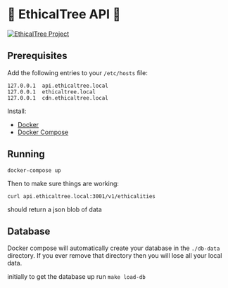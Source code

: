 # 🎉 EthicalTree API 🎉

[![EthicalTree Project](https://img.shields.io/badge/site-EthicalTree-blue.svg)](https://ethicaltree.com)

## Prerequisites

Add the following entries to your `/etc/hosts` file:

```
127.0.0.1  api.ethicaltree.local
127.0.0.1  ethicaltree.local
127.0.0.1  cdn.ethicaltree.local
```

Install:

- [Docker](https://docs.docker.com/install/)
- [Docker Compose](https://docs.docker.com/compose/install/)

## Running

```
docker-compose up
```

Then to make sure things are working:

```
curl api.ethicaltree.local:3001/v1/ethicalities
```

should return a json blob of data

## Database

Docker compose will automatically create your database in the `./db-data` directory. If you ever remove that directory then you will lose all your local data.

initially to get the database up run `make load-db`
